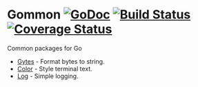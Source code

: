 # Gommon [![GoDoc](http://img.shields.io/badge/go-documentation-blue.svg?style=flat-square)](http://godoc.org/github.com/labstack/gommon) [![Build Status](http://img.shields.io/travis/labstack/gommon.svg?style=flat-square)](https://travis-ci.org/labstack/gommon) [![Coverage Status](http://img.shields.io/coveralls/labstack/gommon.svg?style=flat-square)](https://coveralls.io/r/labstack/gommon)

Common packages for Go
- [Gytes](https://github.com/labstack/gommon/tree/master/gytes) - Format bytes to string.
- [Color](https://github.com/labstack/gommon/tree/master/color) - Style terminal text.
- [Log](https://github.com/labstack/gommon/tree/master/log) - Simple logging.
